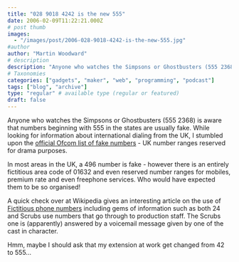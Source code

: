 ```yaml
---
title: "028 9018 4242 is the new 555"
date: 2006-02-09T11:22:21.000Z
# post thumb
images:
  - "/images/post/2006-028-9018-4242-is-the-new-555.jpg"
#author
author: "Martin Woodward"
# description
description: "Anyone who watches the Simpsons or Ghostbusters (555 2368) is aware that numbers beginning with 555 in the states are usually fake."
# Taxonomies
categories: ["gadgets", "maker", "web", "programming", "podcast"]
tags: ["blog", "archive"]
type: "regular" # available type (regular or featured)
draft: false
---
```

Anyone who watches the Simpsons or Ghostbusters (555 2368) is aware that numbers beginning with 555 in the states are usually fake.  While looking for information about international dialing from the UK, I stumbled upon the [official Ofcom list of fake numbers](http://www.ofcom.org.uk/telecoms/ioi/numbers/num_drama) - UK number ranges reserved for drama purposes.  

In most areas in the UK, a 496 number is fake - however there is an entirely fictitious area code of 01632 and even reserved number ranges for mobiles, premium rate and even freephone services.  Who would have expected them to be so organised!

A quick check over at Wikipedia gives an interesting article on the use of [Fictitious phone numbers](http://en.wikipedia.org/wiki/555_telephone_number) including gems of information such as both 24 and Scrubs use numbers that go through to production staff.  The Scrubs one is (apparently) answered by a voicemail message given by one of the cast in character.

Hmm, maybe I should ask that my extension at work get changed from 42 to 555...
